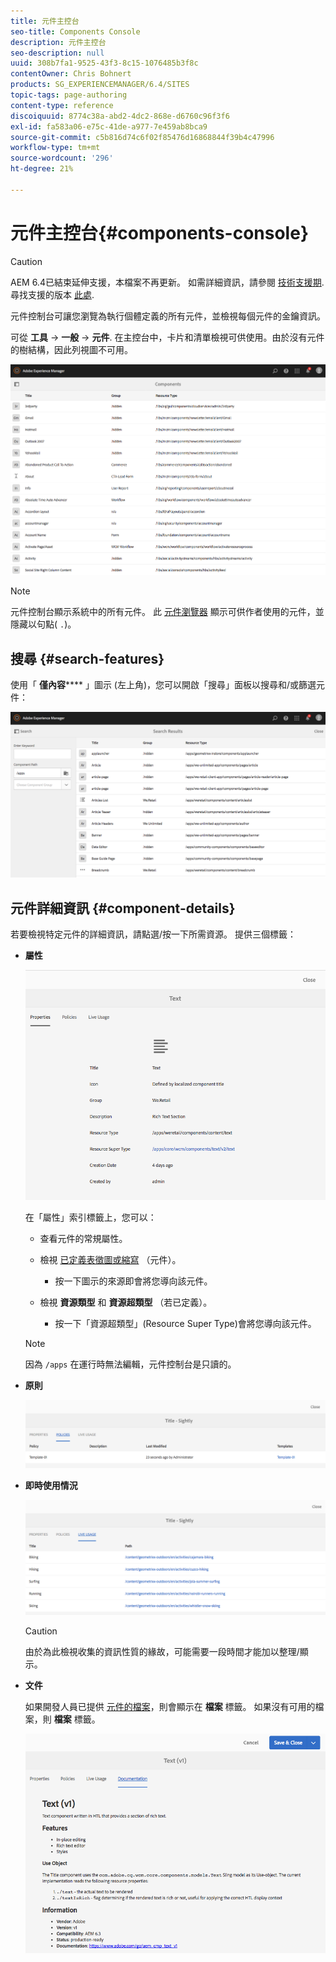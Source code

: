 ```yaml
---
title: 元件主控台
seo-title: Components Console
description: 元件主控台
seo-description: null
uuid: 308b7fa1-9525-43f3-8c15-1076485b3f8c
contentOwner: Chris Bohnert
products: SG_EXPERIENCEMANAGER/6.4/SITES
topic-tags: page-authoring
content-type: reference
discoiquuid: 8774c38a-abd2-4dc2-868e-d6760c96f3f6
exl-id: fa583a06-e75c-41de-a977-7e459ab8bca9
source-git-commit: c5b816d74c6f02f85476d16868844f39b4c47996
workflow-type: tm+mt
source-wordcount: '296'
ht-degree: 21%

---
```


# 元件主控台{#components-console}

>[!CAUTION]
>
>AEM 6.4已結束延伸支援，本檔案不再更新。 如需詳細資訊，請參閱 [技術支援期](https://helpx.adobe.com//tw/support/programs/eol-matrix.html). 尋找支援的版本 [此處](https://experienceleague.adobe.com/docs/).

元件控制台可讓您瀏覽為執行個體定義的所有元件，並檢視每個元件的金鑰資訊。

可從 **工具** -> **一般** -> **元件**. 在主控台中，卡片和清單檢視可供使用。由於沒有元件的樹結構，因此列視圖不可用。

![chlimage_1-301](assets/chlimage_1-301.png)

>[!NOTE]
>
>元件控制台顯示系統中的所有元件。 此 [元件瀏覽器](/help/sites-authoring/author-environment-tools.md#components-browser) 顯示可供作者使用的元件，並隱藏以句點( `.`)。

## 搜尋 {#search-features}

使用「 **僅內容****** 」圖示 (左上角)，您可以開啟「搜尋」面板以搜尋和/或篩選元件：

![chlimage_1-302](assets/chlimage_1-302.png)

## 元件詳細資訊 {#component-details}

若要檢視特定元件的詳細資訊，請點選/按一下所需資源。 提供三個標籤：

* **屬性**

   ![screen_shot_2018-03-27at165847](assets/screen_shot_2018-03-27at165847.png)

   在「屬性」索引標籤上，您可以：

   * 查看元件的常規屬性。
   * 檢視 [已定義表徵圖或縮寫](/help/sites-developing/components-basics.md#component-icon-in-touch-ui) （元件）。

      * 按一下圖示的來源即會將您導向該元件。
   * 檢視 **資源類型** 和 **資源超類型** （若已定義）。

      * 按一下「資源超類型」(Resource Super Type)會將您導向該元件。
   >[!NOTE]
   >
   >因為 `/apps` 在運行時無法編輯，元件控制台是只讀的。

* **原則**

   ![chlimage_1-303](assets/chlimage_1-303.png)

* **即時使用情況**

   ![chlimage_1-304](assets/chlimage_1-304.png)

   >[!CAUTION]
   >
   >由於為此檢視收集的資訊性質的緣故，可能需要一段時間才能加以整理/顯示。

* **文件**

   如果開發人員已提供 [元件的檔案](/help/sites-developing/developing-components.md#documenting-your-component)，則會顯示在 **檔案** 標籤。 如果沒有可用的檔案，則 **檔案** 標籤。

   ![chlimage_1-305](assets/chlimage_1-305.png)
